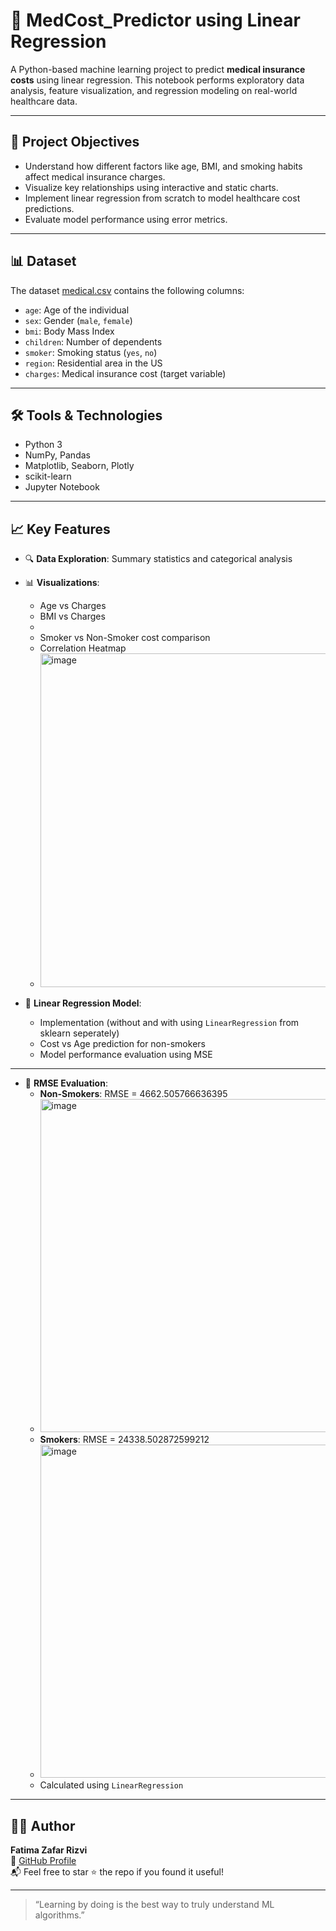 # 🏥 MedCost_Predictor using Linear Regression

A Python-based machine learning project to predict **medical insurance costs** using linear regression. This notebook performs exploratory data analysis, feature visualization, and regression modeling on real-world healthcare data.

---

## 📌 Project Objectives

- Understand how different factors like age, BMI, and smoking habits affect medical insurance charges.
- Visualize key relationships using interactive and static charts.
- Implement linear regression from scratch to model healthcare cost predictions.
- Evaluate model performance using error metrics.

---

## 📊 Dataset

The dataset [medical.csv](https://github.com/fatimazafarrizvi/Machine-Learning/blob/main/medical.csv) contains the following columns:

- `age`: Age of the individual
- `sex`: Gender (`male`, `female`)
- `bmi`: Body Mass Index
- `children`: Number of dependents
- `smoker`: Smoking status (`yes`, `no`)
- `region`: Residential area in the US
- `charges`: Medical insurance cost (target variable)

---

## 🛠️ Tools & Technologies

- Python 3
- NumPy, Pandas
- Matplotlib, Seaborn, Plotly
- scikit-learn
- Jupyter Notebook

---

## 📈 Key Features

- 🔍 **Data Exploration**: Summary statistics and categorical analysis
- 📊 **Visualizations**:
  - Age vs Charges
  - BMI vs Charges
  - 
  - Smoker vs Non-Smoker cost comparison
  - Correlation Heatmap
  - <img width="766" height="534" alt="image" src="https://github.com/user-attachments/assets/238d58d0-e2e8-44e9-9734-4e727b45f434" />

- 📐 **Linear Regression Model**:
  - Implementation (without and with using `LinearRegression` from sklearn seperately)
  - Cost vs Age prediction for non-smokers
  - Model performance evaluation using MSE

---
- 🧮 **RMSE Evaluation**:
  - **Non-Smokers**: RMSE =  4662.505766636395
  - <img width="882" height="533" alt="image" src="https://github.com/user-attachments/assets/e31cef0c-a5b0-474d-9033-d42e88e9b59b" />
  - **Smokers**: RMSE = 24338.502872599212
  - <img width="882" height="533" alt="image" src="https://github.com/user-attachments/assets/335c4211-8385-4d96-ba72-cc27bb3762cd" />
  - Calculated using `LinearRegression` 
  
---


## 👩‍💻 Author

**Fatima Zafar Rizvi**  
🔗 [GitHub Profile](https://github.com/fatimazafarrizvi)  
📬 Feel free to star ⭐ the repo if you found it useful!

---

> “Learning by doing is the best way to truly understand ML algorithms.”

